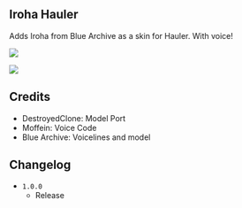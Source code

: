 ## Iroha Hauler

Adds Iroha from Blue Archive as a skin for Hauler. With voice!

![](https://i.imgur.com/nBCvoNp.jpg)

[<img src="https://cdn.donmai.us/sample/ae/b6/__iroha_blue_archive_drawn_by_doremi__sample-aeb6ef9a695f37732bbd8d803282f88c.jpg">](https://cdn.donmai.us/original/ae/b6/__iroha_blue_archive_drawn_by_doremi__aeb6ef9a695f37732bbd8d803282f88c.jpg)

## Credits

- DestroyedClone: Model Port
- Moffein: Voice Code
- Blue Archive: Voicelines and model

## Changelog

- `1.0.0`
	- Release